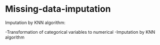 # Missing-data-imputation

Imputation by KNN algorithm:

-Transformation of categorical variables to numerical 
-Imputation by KNN algorithm
